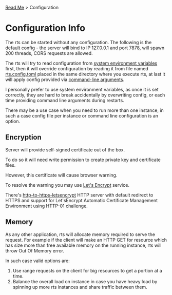 [Read Me](README.md) > Configuration

# Configuration Info
The rts can be started without any configuration. The following is the default config - the server will bind to IP 127.0.0.1 and port 7878, will spawn 200 threads, CORS requests are allowed.

The rts will try to read configuration from [system environment variables](https://github.com/bohdaq/rust-tls-server/blob/main/rts.variables) first, then it will override configuration
by reading it from file named [rts.config.toml](https://github.com/bohdaq/rust-tls-server/blob/main/rts.config.toml) placed in the same directory where you execute rts, at last it will
apply config provided via [command-line arguments](https://github.com/bohdaq/rust-tls-server/blob/main/rts.command_line).

I personally prefer to use system environment variables, as once it is set correctly, they are hard to break accidentally by overwriting config, or each time providing command line arguments
during restarts.

There may be a use case when you need to run more than one instance, in such a case config file per instance or command line configuration is an option. 

## Encryption

Server will provide self-signed certificate out of the box.

To do so it will need write permission to create private key and
certificate files.

However, this certificate will cause browser warning.

To resolve the warning you may use [Let's Encrypt](https://letsencrypt.org/) service.

There's [http-to-https-letsencrypt](https://github.com/bohdaq/rust-http-to-https-letsencrypt-acme) HTTP server with default redirect to HTTPS and support for Let'sEncrypt Automatic Certificate Management Environment using HTTP-01 challenge.

## Memory
As any other application, rts will allocate memory required to serve the request.
For example if the client will make an HTTP GET for resource which has size more
than free available memory on the running instance, rts will throw Out Of Memory error.

In such case valid options are:
1. Use range requests on the client for big resources to get a portion at a time.
2. Balance the overall load on instance in case you have heavy load by spinning up
   more rts instances and share traffic between them.